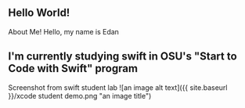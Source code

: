 Hello World!
----
About Me!
Hello, my name is Edan

I'm currently studying swift in OSU's "Start to Code with Swift" program
----
Screenshot from swift student lab
![an image alt text]({{ site.baseurl }}/xcode student demo.png "an image title")

